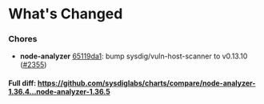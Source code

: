 # What's Changed

### Chores
- **node-analyzer** [65119da1](https://github.com/sysdiglabs/charts/commit/65119da1ce21ab02b189fb45b513ac91a8356fca): bump sysdig/vuln-host-scanner to v0.13.10 ([#2355](https://github.com/sysdiglabs/charts/issues/2355))
#### Full diff: https://github.com/sysdiglabs/charts/compare/node-analyzer-1.36.4...node-analyzer-1.36.5
